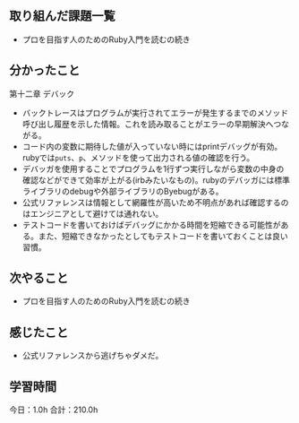 ## 取り組んだ課題一覧
* プロを目指す人のためのRuby入門を読むの続き
## 分かったこと
第十二章
デバック
* バックトレースはプログラムが実行されてエラーが発生するまでのメソッド呼び出し履歴を示した情報。これを読み取ることがエラーの早期解決へつながる。
* コード内の変数に期待した値が入っていない時にはprintデバッグが有効。rubyでは```puts```、```p```、メソッドを使って出力される値の確認を行う。
* デバッガを使用することでプログラムを1行ずつ実行しながら変数の中身の確認などができて効率が上がる(irbみたいなもの)。rubyのデバッガには標準ライブラリのdebugや外部ライブラリのByebugがある。
* 公式リファレンスは情報として網羅性が高いため不明点があれば確認するのはエンジニアとして避けては通れない。
* テストコードを書いておけばデバッグにかかる時間を短縮できる可能性がある。また、短縮できなかったとしてもテストコードを書いておくことは良い習慣。
 
    
    

## 次やること
*  プロを目指す人のためのRuby入門を読むの続き
## 感じたこと
*  公式リファレンスから逃げちゃダメだ。
 
## 学習時間
今日：1.0h
合計：210.0h
